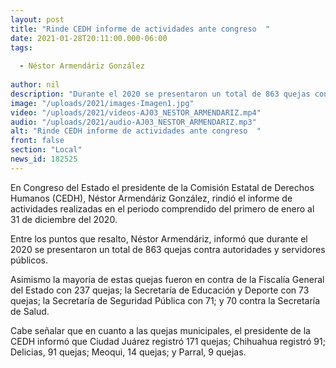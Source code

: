 ```yaml
---
layout: post
title: "Rinde CEDH informe de actividades ante congreso  "
date: 2021-01-28T20:11:00.000-06:00
tags:
  
  - Néstor Armendáriz González
  
author: nil
description: "Durante el 2020 se presentaron un total de 863 quejas contra autoridades y servidores públicos"
image: "/uploads/2021/images-Imagen1.jpg"
video: "/uploads/2021/videos-AJ03_NESTOR_ARMENDARIZ.mp4"
audio: "/uploads/2021/audio-AJ03_NESTOR_ARMENDARIZ.mp3"
alt: "Rinde CEDH informe de actividades ante congreso  "
front: false
section: "Local"
news_id: 182525
---
```


En Congreso del Estado el presidente de la Comisión Estatal de Derechos Humanos (CEDH), Néstor Armendáriz González, rindió el informe de actividades realizadas en el periodo comprendido del primero de enero al 31 de diciembre del 2020.

Entre los puntos que resalto, Néstor Armendáriz, informó que durante el 2020 se presentaron un total de 863 quejas contra autoridades y servidores públicos.

Asimismo la mayoría de estas quejas fueron en contra de la Fiscalía General del Estado con 237 quejas; la Secretaría de Educación y Deporte con 73 quejas; la Secretaría de Seguridad Pública con 71; y 70 contra la Secretaría de Salud.

Cabe señalar que en cuanto a las quejas municipales, el presidente de la CEDH informó que Ciudad Juárez registró 171 quejas; Chihuahua registró 91; Delicias, 91 quejas; Meoqui, 14 quejas; y Parral, 9 quejas.